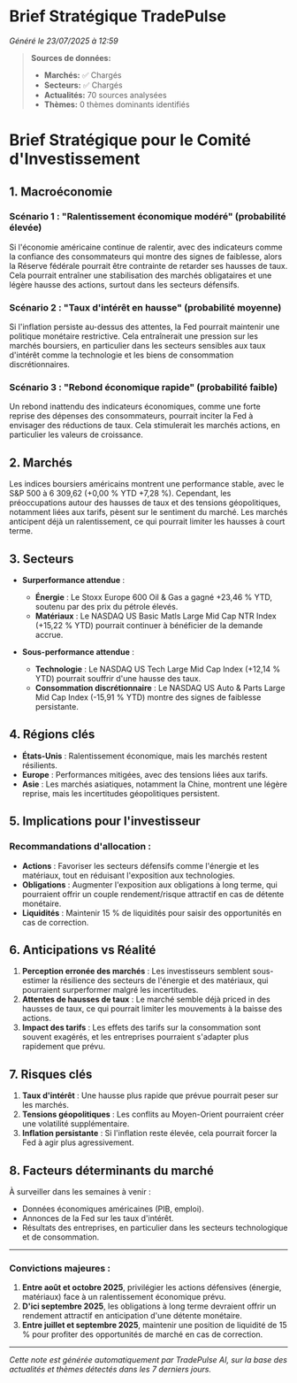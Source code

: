# Brief Stratégique TradePulse

*Généré le 23/07/2025 à 12:59*

> **Sources de données:**
> - **Marchés:** ✅ Chargés
> - **Secteurs:** ✅ Chargés
> - **Actualités:** 70 sources analysées
> - **Thèmes:** 0 thèmes dominants identifiés

# Brief Stratégique pour le Comité d'Investissement

## 1. Macroéconomie

### Scénario 1 : "Ralentissement économique modéré" (probabilité élevée)
Si l'économie américaine continue de ralentir, avec des indicateurs comme la confiance des consommateurs qui montre des signes de faiblesse, alors la Réserve fédérale pourrait être contrainte de retarder ses hausses de taux. Cela pourrait entraîner une stabilisation des marchés obligataires et une légère hausse des actions, surtout dans les secteurs défensifs.

### Scénario 2 : "Taux d'intérêt en hausse" (probabilité moyenne)
Si l'inflation persiste au-dessus des attentes, la Fed pourrait maintenir une politique monétaire restrictive. Cela entraînerait une pression sur les marchés boursiers, en particulier dans les secteurs sensibles aux taux d'intérêt comme la technologie et les biens de consommation discrétionnaires.

### Scénario 3 : "Rebond économique rapide" (probabilité faible)
Un rebond inattendu des indicateurs économiques, comme une forte reprise des dépenses des consommateurs, pourrait inciter la Fed à envisager des réductions de taux. Cela stimulerait les marchés actions, en particulier les valeurs de croissance.

## 2. Marchés

Les indices boursiers américains montrent une performance stable, avec le S&P 500 à 6 309,62 (+0,00 % YTD +7,28 %). Cependant, les préoccupations autour des hausses de taux et des tensions géopolitiques, notamment liées aux tarifs, pèsent sur le sentiment du marché. Les marchés anticipent déjà un ralentissement, ce qui pourrait limiter les hausses à court terme.

## 3. Secteurs

- **Surperformance attendue** : 
  - **Énergie** : Le Stoxx Europe 600 Oil & Gas a gagné +23,46 % YTD, soutenu par des prix du pétrole élevés.
  - **Matériaux** : Le NASDAQ US Basic Matls Large Mid Cap NTR Index (+15,22 % YTD) pourrait continuer à bénéficier de la demande accrue.

- **Sous-performance attendue** : 
  - **Technologie** : Le NASDAQ US Tech Large Mid Cap Index (+12,14 % YTD) pourrait souffrir d'une hausse des taux.
  - **Consommation discrétionnaire** : Le NASDAQ US Auto & Parts Large Mid Cap Index (-15,91 % YTD) montre des signes de faiblesse persistante.

## 4. Régions clés

- **États-Unis** : Ralentissement économique, mais les marchés restent résilients.
- **Europe** : Performances mitigées, avec des tensions liées aux tarifs.
- **Asie** : Les marchés asiatiques, notamment la Chine, montrent une légère reprise, mais les incertitudes géopolitiques persistent.

## 5. Implications pour l'investisseur

### Recommandations d'allocation :
- **Actions** : Favoriser les secteurs défensifs comme l'énergie et les matériaux, tout en réduisant l'exposition aux technologies.
- **Obligations** : Augmenter l'exposition aux obligations à long terme, qui pourraient offrir un couple rendement/risque attractif en cas de détente monétaire.
- **Liquidités** : Maintenir 15 % de liquidités pour saisir des opportunités en cas de correction.

## 6. Anticipations vs Réalité

1. **Perception erronée des marchés** : Les investisseurs semblent sous-estimer la résilience des secteurs de l'énergie et des matériaux, qui pourraient surperformer malgré les incertitudes.
2. **Attentes de hausses de taux** : Le marché semble déjà priced in des hausses de taux, ce qui pourrait limiter les mouvements à la baisse des actions.
3. **Impact des tarifs** : Les effets des tarifs sur la consommation sont souvent exagérés, et les entreprises pourraient s'adapter plus rapidement que prévu.

## 7. Risques clés

1. **Taux d'intérêt** : Une hausse plus rapide que prévue pourrait peser sur les marchés.
2. **Tensions géopolitiques** : Les conflits au Moyen-Orient pourraient créer une volatilité supplémentaire.
3. **Inflation persistante** : Si l'inflation reste élevée, cela pourrait forcer la Fed à agir plus agressivement.

## 8. Facteurs déterminants du marché

À surveiller dans les semaines à venir :
- Données économiques américaines (PIB, emploi).
- Annonces de la Fed sur les taux d'intérêt.
- Résultats des entreprises, en particulier dans les secteurs technologique et de consommation.

---

### Convictions majeures :
1. **Entre août et octobre 2025**, privilégier les actions défensives (énergie, matériaux) face à un ralentissement économique prévu.
2. **D'ici septembre 2025**, les obligations à long terme devraient offrir un rendement attractif en anticipation d'une détente monétaire.
3. **Entre juillet et septembre 2025**, maintenir une position de liquidité de 15 % pour profiter des opportunités de marché en cas de correction.

---

*Cette note est générée automatiquement par TradePulse AI, sur la base des actualités et thèmes détectés dans les 7 derniers jours.*
